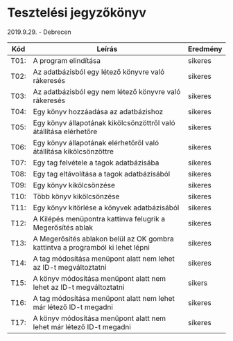 # Tesztelési jegyzőkönyv

2019.9.29. - Debrecen


Kód  |Leírás                                                           |Eredmény
-----|-----------------------------------------------------------------|--------
T01: | A program elindítása                                            |sikeres
T02: |Az adatbázisból egy létező könyvre való rákeresés                |sikeres
T03: |Az adatbázisból egy nem létező könyvre való rákeresés            |sikeres
T04: |Egy könyv hozzáadása az adatbázishoz                             |sikeres
T05: |Egy könyv állapotának kikölcsönzöttről való átállítása elérhetőre|sikeres
T06: |Egy könyv állapotának elérhetőről való átállítása kikölcsönzöttre|sikeres
T07: |Egy tag felvétele a tagok adatbázisába                           |sikeres
T08: |Egy tag eltávolítása a tagok adatbázisából                       |sikeres
T09: |Egy könyv kikölcsönzése                                          |sikeres
T10: |Több könyv kikölcsönzése                                         |sikeres
T11: |Egy könyv kitörlése a könyvek adatbázisából                      |sikeres
T12: |A Kilépés menüpontra kattinva felugrik a Megerősítés ablak       |sikeres
T13: |A Megerősítés ablakon belül az OK gombra kattintva a programból ki lehet lépni |sikeres
T14: |A tag módosítása menüpont alatt nem lehet az ID-t megváltoztatni |sikeres
T15: |A könyv módosítása menüpont alatt nem lehet az ID-t megváltoztatni |sikers
T16: |A tag módosítása menüpont alatt nem lehet már létező ID-t megadni |sikeres
T17: |A könyv módosítása menüpont alatt nem lehet már létező ID-t megadni |sikeres
